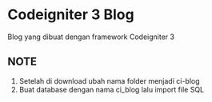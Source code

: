# Codeigniter 3 Blog
Blog yang dibuat dengan framework Codeigniter 3

## NOTE
1. Setelah di download ubah nama folder menjadi ci-blog
2. Buat database dengan nama ci_blog lalu import file SQL